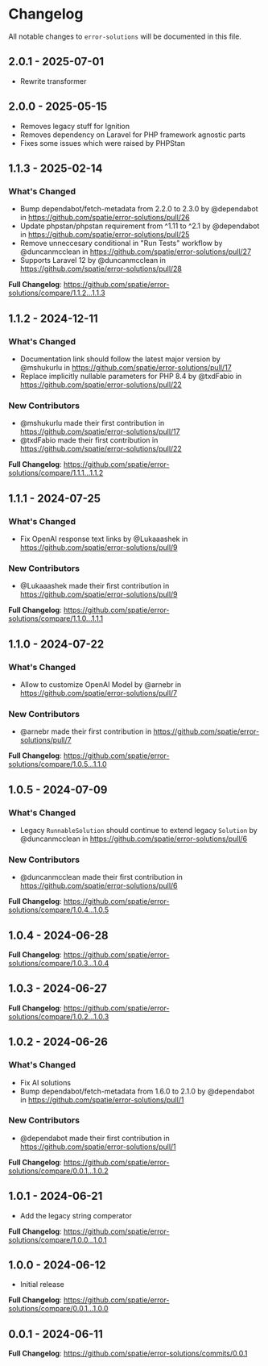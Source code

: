 # Changelog

All notable changes to `error-solutions` will be documented in this file.

## 2.0.1 - 2025-07-01

- Rewrite transformer

## 2.0.0 - 2025-05-15

- Removes legacy stuff for Ignition
- Removes dependency on Laravel for PHP framework agnostic parts
- Fixes some issues which were raised by PHPStan

## 1.1.3 - 2025-02-14

### What's Changed

* Bump dependabot/fetch-metadata from 2.2.0 to 2.3.0 by @dependabot in https://github.com/spatie/error-solutions/pull/26
* Update phpstan/phpstan requirement from ^1.11 to ^2.1 by @dependabot in https://github.com/spatie/error-solutions/pull/25
* Remove unneccesary conditional in "Run Tests" workflow by @duncanmcclean in https://github.com/spatie/error-solutions/pull/27
* Supports Laravel 12 by @duncanmcclean in https://github.com/spatie/error-solutions/pull/28

**Full Changelog**: https://github.com/spatie/error-solutions/compare/1.1.2...1.1.3

## 1.1.2 - 2024-12-11

### What's Changed

* Documentation link should follow the latest major version by @mshukurlu in https://github.com/spatie/error-solutions/pull/17
* Replace implicitly nullable parameters for PHP 8.4 by @txdFabio in https://github.com/spatie/error-solutions/pull/22

### New Contributors

* @mshukurlu made their first contribution in https://github.com/spatie/error-solutions/pull/17
* @txdFabio made their first contribution in https://github.com/spatie/error-solutions/pull/22

**Full Changelog**: https://github.com/spatie/error-solutions/compare/1.1.1...1.1.2

## 1.1.1 - 2024-07-25

### What's Changed

* Fix OpenAI response text links by @Lukaaashek in https://github.com/spatie/error-solutions/pull/9

### New Contributors

* @Lukaaashek made their first contribution in https://github.com/spatie/error-solutions/pull/9

**Full Changelog**: https://github.com/spatie/error-solutions/compare/1.1.0...1.1.1

## 1.1.0 - 2024-07-22

### What's Changed

* Allow to customize OpenAI Model by @arnebr in https://github.com/spatie/error-solutions/pull/7

### New Contributors

* @arnebr made their first contribution in https://github.com/spatie/error-solutions/pull/7

**Full Changelog**: https://github.com/spatie/error-solutions/compare/1.0.5...1.1.0

## 1.0.5 - 2024-07-09

### What's Changed

* Legacy `RunnableSolution` should continue to extend legacy `Solution` by @duncanmcclean in https://github.com/spatie/error-solutions/pull/6

### New Contributors

* @duncanmcclean made their first contribution in https://github.com/spatie/error-solutions/pull/6

**Full Changelog**: https://github.com/spatie/error-solutions/compare/1.0.4...1.0.5

## 1.0.4 - 2024-06-28

**Full Changelog**: https://github.com/spatie/error-solutions/compare/1.0.3...1.0.4

## 1.0.3 - 2024-06-27

**Full Changelog**: https://github.com/spatie/error-solutions/compare/1.0.2...1.0.3

## 1.0.2 - 2024-06-26

### What's Changed

* Fix AI solutions
* Bump dependabot/fetch-metadata from 1.6.0 to 2.1.0 by @dependabot in https://github.com/spatie/error-solutions/pull/1

### New Contributors

* @dependabot made their first contribution in https://github.com/spatie/error-solutions/pull/1

**Full Changelog**: https://github.com/spatie/error-solutions/compare/0.0.1...1.0.2

## 1.0.1 - 2024-06-21

- Add the legacy string comperator

**Full Changelog**: https://github.com/spatie/error-solutions/compare/1.0.0...1.0.1

## 1.0.0 - 2024-06-12

- Initial release

**Full Changelog**: https://github.com/spatie/error-solutions/compare/0.0.1...1.0.0

## 0.0.1 - 2024-06-11

**Full Changelog**: https://github.com/spatie/error-solutions/commits/0.0.1
